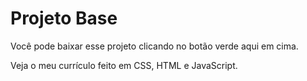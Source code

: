 # Projeto Base

Você pode baixar esse projeto clicando no botão verde aqui em cima. 

Veja o meu currículo feito em CSS, HTML e JavaScript. 